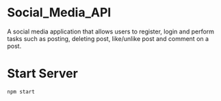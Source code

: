 # Social_Media_API

A social media application that allows users to register, login and perform tasks such as posting, deleting post, like/unlike post and comment on a post.

# Start Server

```npm start```

